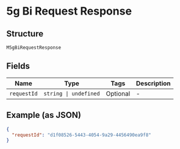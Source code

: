 
# 5g Bi Request Response

## Structure

`M5gBiRequestResponse`

## Fields

| Name | Type | Tags | Description |
|  --- | --- | --- | --- |
| `requestId` | `string \| undefined` | Optional | - |

## Example (as JSON)

```json
{
  "requestId": "d1f08526-5443-4054-9a29-4456490ea9f8"
}
```

